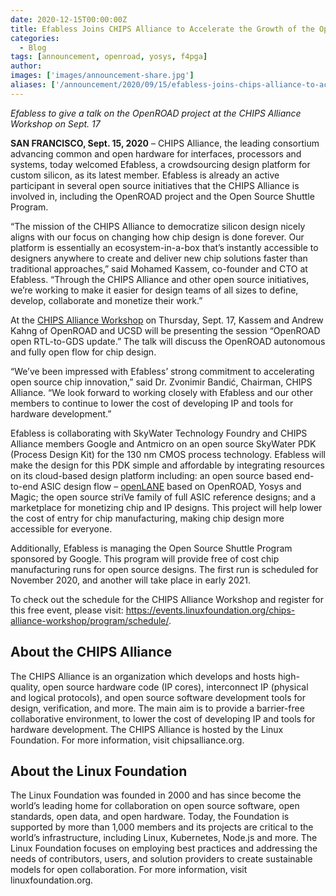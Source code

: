 ```yaml
---
date: 2020-12-15T00:00:00Z
title: Efabless Joins CHIPS Alliance to Accelerate the Growth of the Open Source Chip Ecosystem
categories:
  - Blog
tags: [announcement, openroad, yosys, f4pga]
author: 
images: ['images/announcement-share.jpg']
aliases: ['/announcement/2020/09/15/efabless-joins-chips-alliance-to-accelerate-the-growth-of-the-open-source-chip-ecosystem/']
---
```


*Efabless to give a talk on the OpenROAD project at the CHIPS Alliance Workshop on Sept. 17*

**SAN FRANCISCO, Sept. 15, 2020** – CHIPS Alliance, the leading consortium advancing common and open hardware for interfaces, processors and systems, today welcomed Efabless, a crowdsourcing design platform for custom silicon, as its latest member. Efabless is already an active participant in several open source initiatives that the CHIPS Alliance is involved in, including the OpenROAD project and the Open Source Shuttle Program.

“The mission of the CHIPS Alliance to democratize silicon design nicely aligns with our focus on changing how chip design is done forever. Our platform is essentially an ecosystem-in-a-box that’s instantly accessible to designers anywhere to create and deliver new chip solutions faster than traditional approaches,” said Mohamed Kassem, co-founder and CTO at Efabless. “Through the CHIPS Alliance and other open source initiatives, we’re working to make it easier for design teams of all sizes to define, develop, collaborate and monetize their work.” 

At the [CHIPS Alliance Workshop](https://events.linuxfoundation.org/chips-alliance-workshop/) on Thursday, Sept. 17, Kassem and Andrew Kahng of OpenROAD and UCSD will be presenting the session “OpenROAD open RTL-to-GDS update.” The talk will discuss the OpenROAD autonomous and fully open flow for chip design.

“We’ve been impressed with Efabless’ strong commitment to accelerating open source chip innovation,” said Dr. Zvonimir Bandić, Chairman, CHIPS Alliance. “We look forward to working closely with Efabless and our other members to continue to lower the cost of developing IP and tools for hardware development.”

Efabless is collaborating with SkyWater Technology Foundry  and CHIPS Alliance members Google and Antmicro on an open source SkyWater PDK (Process Design Kit) for the 130 nm CMOS process technology. Efabless will make the design for this PDK simple and affordable by integrating resources on its cloud-based design platform including: an open source based end-to-end ASIC design flow – [openLANE](http://openlane.io/) based on OpenROAD, Yosys and Magic; the open source striVe family of full ASIC reference designs; and a marketplace for monetizing chip and IP designs. This project will help lower the cost of entry for chip manufacturing, making chip design more accessible for everyone. 

Additionally, Efabless is managing the Open Source Shuttle Program sponsored by Google. This program will provide free of cost chip manufacturing runs for open source designs. The first run is scheduled for November 2020, and another will take place in early 2021.

To check out the schedule for the CHIPS Alliance Workshop and register for this free event, please visit: https://events.linuxfoundation.org/chips-alliance-workshop/program/schedule/.  

## About the CHIPS Alliance

The CHIPS Alliance is an organization which develops and hosts high-quality, open source hardware code (IP cores), interconnect IP (physical and logical protocols), and open source software development tools for design, verification, and more. The main aim is to provide a barrier-free collaborative environment, to lower the cost of developing IP and tools for hardware development. The CHIPS Alliance is hosted by the Linux Foundation. For more information, visit chipsalliance.org.

## About the Linux Foundation

The Linux Foundation was founded in 2000 and has since become the world’s leading home for collaboration on open source software, open standards, open data, and open hardware. Today, the Foundation is supported by more than 1,000 members and its projects are critical to the world’s infrastructure, including Linux, Kubernetes, Node.js and more. The Linux Foundation focuses on employing best practices and addressing the needs of contributors, users, and solution providers to create sustainable models for open collaboration. For more information, visit linuxfoundation.org.

